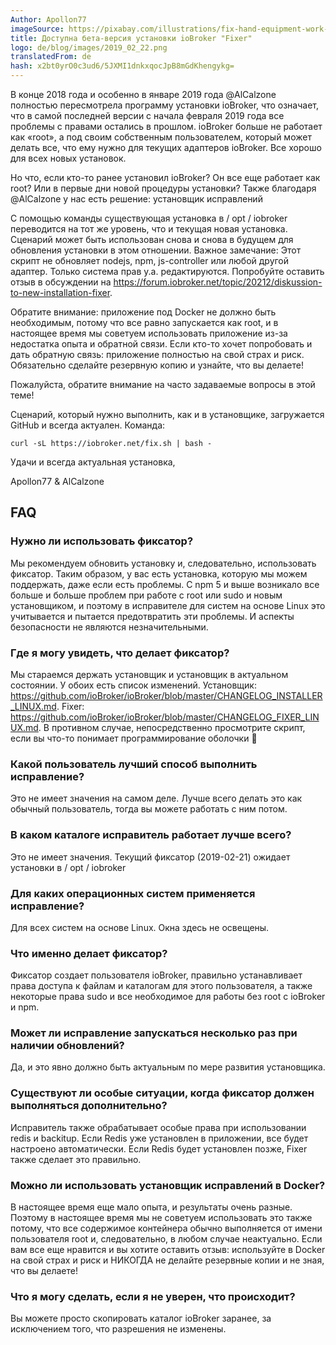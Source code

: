 ```yaml
---
Author: Apollon77
imageSource: https://pixabay.com/illustrations/fix-hand-equipment-work-sticker-2694108/
title: Доступна бета-версия установки ioBroker "Fixer"
logo: de/blog/images/2019_02_22.png
translatedFrom: de
hash: x2bt0yrO0c3ud6/5JXMI1dnkxqocJpB8mGdKhengykg=
---
```

В конце 2018 года и особенно в январе 2019 года @AlCalzone полностью пересмотрела программу установки ioBroker, что означает, что в самой последней версии с начала февраля 2019 года все проблемы с правами остались в прошлом. ioBroker больше не работает как «root», а под своим собственным пользователем, который может делать все, что ему нужно для текущих адаптеров ioBroker.
Все хорошо для всех новых установок.
<!-- SOURCE: 698554 Ende 2018 und vor allem im Januar 2019 hat @AlCalzone den ioBroker Installer komplett überarbeitet und damit gehören in den inzwischen aktuellen Version von Anfang Februar 2019 auch alle Rechteprobleme der Vergangenheit. ioBroker läuft damit nicht mehr als "root" sondern unter einem eigenen User der alles darf was er für die aktuellen ioBroker Adapter können muss.
Für alle neuen Installation ist also alles bestens. -->

Но что, если кто-то ранее установил ioBroker? Он все еще работает как root? Или в первые дни новой процедуры установки? Также благодаря @AlCalzone у нас есть решение: установщик исправлений
<!-- SOURCE: 627535 Was ist aber wenn jemand ioBroker früher installiert hat? Er noch als root läuft? Oder in den ersten Tagen der neuen Installationsroutine?
Auch dafür haben wir jetzt dank @AlCalzone eine Lösung: den Installation-Fixer -->

С помощью команды существующая установка в / opt / iobroker переводится на тот же уровень, что и текущая новая установка. Сценарий может быть использован снова и снова в будущем для обновления установки в этом отношении.
Важное замечание: Этот скрипт не обновляет nodejs, npm, js-controller или любой другой адаптер. Только система прав у.а. редактируются.
Попробуйте оставить отзыв в обсуждении на https://forum.iobroker.net/topic/20212/diskussion-to-new-installation-fixer.
<!-- SOURCE: 85787 Mittels einem Kommando wird eine bestehende Installation in /opt/iobroker auf den gleichen Stand gebracht wie eine aktuelle neue Installation. Das Skript kann auch in Zukunft immer wieder genutzt werden um die Installation diesbezüglich zu Aktualisieren.
Wichtig: Diese Skript aktualisiert weder nodejs, npm noch js-controller oder irgend einen Adapter. Nur die Systemrechte u.a. werden bearbeitet.
Versucht es und gebt Feedback im Diskussionsthread unter https://forum.iobroker.net/topic/20212/diskussion-zum-neuen-installation-fixer -->

Обратите внимание: приложение под Docker не должно быть необходимым, потому что все равно запускается как root, и в настоящее время мы советуем использовать приложение из-за недостатка опыта и обратной связи. Если кто-то хочет попробовать и дать обратную связь: приложение полностью на свой страх и риск. Обязательно сделайте резервную копию и узнайте, что вы делаете!
<!-- SOURCE: 472279 Bitte beachten: Anwendung unter Docker sollte, weil eh alles als root läuft, nicht nötig sein und wir raten aktuell mangels klarer Erfahrungen und Feedback von einer Anwendung ab. Falls es doch jemand versuchen will und Feedback geben will: Anwendung komplett auf eigene Gefahr. Unbedingt vorher ein Backup machen und wissen was man tut! -->

Пожалуйста, обратите внимание на часто задаваемые вопросы в этой теме!
<!-- SOURCE: 907956 Bitte beachtet den FAQ Post in diesem Thread! -->

Сценарий, который нужно выполнить, как и в установщике, загружается GitHub и всегда актуален. Команда:
<!-- SOURCE: 18596 Das auszuführende Skript wird, wie beim Installer auch, von GitHub geladen und ist so immer aktuell. Der Befehl lautet: -->

```curl -sL https://iobroker.net/fix.sh | bash -```
<!-- ID: 564657 -->

Удачи и всегда актуальная установка,
<!-- SOURCE: 681199 Viel Erfolg und immer eine aktuelle Installation, -->

Apollon77 & AlCalzone
<!-- SOURCE: 274782 Apollon77 & AlCalzone -->

## FAQ
<!-- SOURCE: 157135 ## FAQ -->
### Нужно ли использовать фиксатор?
<!-- SOURCE: 616243 ### Muss man den Fixer nutzen? -->
Мы рекомендуем обновить установку и, следовательно, использовать фиксатор. Таким образом, у вас есть установка, которую мы можем поддержать, даже если есть проблемы. С npm 5 и выше возникало все больше и больше проблем при работе с root или sudo и новым установщиком, и поэтому в исправителе для систем на основе Linux это учитывается и пытается предотвратить эти проблемы. И аспекты безопасности не являются незначительными.
<!-- SOURCE: 904594 Wir empfehlen die Installation zu aktualisieren und daher den Fixer zu nutzen. Damit habt Ihr eine Installation die wir auch supporten können falls es Probleme gibt. Mit npm 5 und höher gab es immer mehr Probleme wenn mit root oder sudo gearbeitet wird und der neue Installer und damit auf der Fixer sind für Linux-basierte Systeme tragen dem Rechnung und versuchen diese Probleme zu verhindern. Und die Sicherheitsaspekte sind auch nicht zu vernachlässigen. -->

### Где я могу увидеть, что делает фиксатор?
<!-- SOURCE: 146417 ### Wo kann ich sehen was der Fixer alles macht? -->
Мы стараемся держать установщик и установщик в актуальном состоянии.
У обоих есть список изменений.
Установщик: https://github.com/ioBroker/ioBroker/blob/master/CHANGELOG_INSTALLER_LINUX.md. Fixer: https://github.com/ioBroker/ioBroker/blob/master/CHANGELOG_FIXER_LINUX.md. В противном случае, непосредственно просмотрите скрипт, если вы что-то понимает программирование оболочки 🙂
<!-- SOURCE: 819446 Wir versuchen den Installer und Fixer immer aktuell zu halten.
Beide haben auch ein Changelog.
Installer: https://github.com/ioBroker/ioBroker/blob/master/CHANGELOG_INSTALLER_LINUX.md
Fixer: https://github.com/ioBroker/ioBroker/blob/master/CHANGELOG_FIXER_LINUX.md
Ansonsten das Skript direkt ansehen wenn Ihr etwas von Shell-Programmierung versteht 🙂 -->

### Какой пользователь лучший способ выполнить исправление?
<!-- SOURCE: 63513 ### Als welcher Benutzer führt man den Fixer am besten aus? -->
Это не имеет значения на самом деле. Лучше всего делать это как обычный пользователь, тогда вы можете работать с ним потом.
<!-- SOURCE: 365991 Es ist faktisch egal. Am besten führe es als normaler Benutzer aus, dann kannst Du danach
auch damit arbeiten. -->

### В каком каталоге исправитель работает лучше всего?
<!-- SOURCE: 614375 ### In welchem Verzeichnis führt man den Fixer am besten aus? -->
Это не имеет значения. Текущий фиксатор (2019-02-21) ожидает установки в / opt / iobroker
<!-- SOURCE: 244879 Es ist auch egal. Der aktuelle Fixer (2019-02-21) erwartet die Installation in /opt/iobroker -->

### Для каких операционных систем применяется исправление?
<!-- SOURCE: 78652 ### Für welche Betriebssysteme gilt der Fixer? -->
Для всех систем на основе Linux. Окна здесь не освещены.
<!-- SOURCE: 254026 Für alle Linux-basierte Systeme. Windows ist hier nicht abgedeckt. -->

### Что именно делает фиксатор?
<!-- SOURCE: 274041 ### Was genau tut der Fixer? -->
Фиксатор создает пользователя ioBroker, правильно устанавливает права доступа к файлам и каталогам для этого пользователя, а также некоторые права sudo и все необходимое для работы без root с ioBroker и npm.
<!-- SOURCE: 601737 Der Fixer legt einen ioBroker Benutzer an, setzt Datei- und Verzeichnis Rechte korrekt für diesen User und ebenso einige Sudo-Rechte und alles was gebraucht wird um ohne Root mit ioBroker und npm arbeiten zu können. -->

### Может ли исправление запускаться несколько раз при наличии обновлений?
<!-- SOURCE: 386131 ### Kann der Fixer mehrfach ausgeführt werden wenn es Updates gibt? -->
Да, и это явно должно быть актуальным по мере развития установщика.
<!-- SOURCE: 412302 Ja und das ist explizit so gedacht um bei Weiterentwicklung des Installers immer aktuell bleiben zu können. -->

### Существуют ли особые ситуации, когда фиксатор должен выполняться дополнительно?
<!-- SOURCE: 168877 ### Gibt es spezielle Situationen wo der Fixer zusätzlich ausgeführt werden sollte? -->
Исправитель также обрабатывает особые права при использовании redis и backitup. Если Redis уже установлен в приложении, все будет настроено автоматически. Если Redis будет установлен позже, Fixer также сделает это правильно.
<!-- SOURCE: 897908 Der Fixer behandelt auch spezielle Rechte wenn redis und backitup genutzt wird. Falls Redis bei der Anwendung bereits installiert ist wird alles automatisch korrekt gesetzt. Falls Redis später installiert wird setzt der Fixer auch dazu alles korrekt. -->

### Можно ли использовать установщик исправлений в Docker?
<!-- SOURCE: 178761 ### Kann der Installations-Fixer auch unter Docker eingesetzt werden? -->
В настоящее время еще мало опыта, и результаты очень разные. Поэтому в настоящее время мы не советуем использовать это также потому, что все содержимое контейнера обычно выполняется от имени пользователя root и, следовательно, в любом случае неактуально. Если вам все еще нравится и вы хотите оставить отзыв: используйте в Docker на свой страх и риск и НИКОГДА не делайте резервные копии и не зная, что вы делаете!
<!-- SOURCE: 608131 Aktuell liegen noch wenige Erfahrungen vor und die Ergebnisse sind sehr gemischt. Wir raten daher aktuell von einem Einsatz ab, auch da im Container meist alles als root läuft und daher eh nicht relevant ist. Wer dennoch mag und Feedback geben will: Einsatz in Docker auf eigene Gefahr und NIE ohne Backup und Wissen was man tut! -->

### Что я могу сделать, если я не уверен, что происходит?
<!-- SOURCE: 622505 ### Was kann ich tun wenn ich nicht sicher bin das was schieff geht? -->
Вы можете просто скопировать каталог ioBroker заранее, за исключением того, что разрешения не изменены.
<!-- SOURCE: 938847 Du kannst das ioBroker Verzeichnis vorher einfach kopieren, wobei ausser Berechtigungen nichts geändert wird. -->